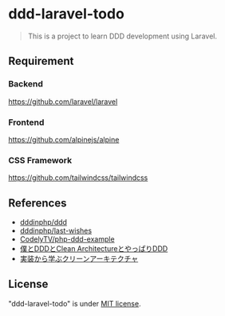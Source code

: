 # ddd-laravel-todo

> This is a project to learn DDD development using Laravel.

## Requirement
### Backend
https://github.com/laravel/laravel

### Frontend
https://github.com/alpinejs/alpine

### CSS Framework
https://github.com/tailwindcss/tailwindcss

## References
- [dddinphp/ddd](https://github.com/dddinphp/ddd)
- [dddinphp/last-wishes](https://github.com/dddinphp/last-wishes)
- [CodelyTV/php-ddd-example](https://github.com/CodelyTV/php-ddd-example)
- [僕とDDDとClean ArchitectureとやっぱりDDD](https://kenfdev.hateblo.jp/entry/2019/07/31/234520)
- [実装から学ぶクリーンアーキテクチャ](https://gist.github.com/mpppk/609d592f25cab9312654b39f1b357c60)

## License
"ddd-laravel-todo" is under [MIT license](https://opensource.org/licenses/MIT).
